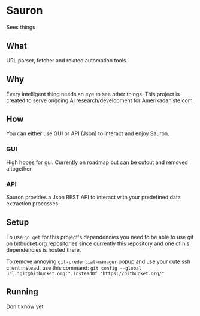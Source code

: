# Sauron

Sees things

## What
URL parser, fetcher and related automation tools.

## Why
Every intelligent thing needs an eye to see other things. This project is created to serve ongoing AI
research/development for Amerikadaniste.com.

## How
You can either use GUI or API (Json) to interact and enjoy Sauron.

### GUI
High hopes for gui. Currently on roadmap but can be cutout and removed altogether

### API
Sauron provides a Json REST API to interact with your predefined data extraction processes.

## Setup
To use `go get` for this project's dependencies you need to be able to use git on [bitbucket.org](https://bitbucket.org)
repositories since currently this repository and one of his dependencies is hosted there.

To remove annoying `git-credential-manager` popup and use your cute ssh client instead, use this command:
`git config --global url."git@bitbucket.org:".insteadOf "https://bitbucket.org/"`

## Running
Don't know yet



